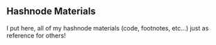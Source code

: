 ## Hashnode Materials
I put here, all of my hashnode materials (code, footnotes, etc...) just as reference for others!
